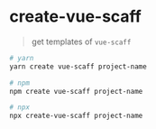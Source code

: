 # create-vue-scaff

> get templates of `vue-scaff`

```sh
# yarn
yarn create vue-scaff project-name

# npm
npm create vue-scaff project-name

# npx
npx create-vue-scaff project-name
```